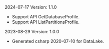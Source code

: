 2024-07-17 Version: 1.1.0
- Support API GetDatabaseProfile.
- Support API ListPartitionsProfile.


2023-08-29 Version: 1.0.0
- Generated csharp 2020-07-10 for DataLake.

